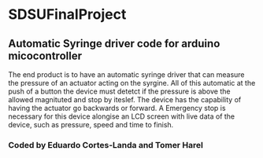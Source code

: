 # SDSUFinalProject

## Automatic Syringe driver code for arduino micocontroller 

The end product is to have an automatic syringe driver that can measure the pressure of an actuator acting on the syrgine. All of this automatic at the push of a button 
the device must detetct if the pressure is above the allowed magnituted and stop by iteslef. The device has the capability of having the actuator go backwards or forward.
A Emergency stop is necessary for this device alongise an LCD screen with live data of the device, such as pressure, speed and time to finish. 

### Coded by Eduardo Cortes-Landa and Tomer Harel 

